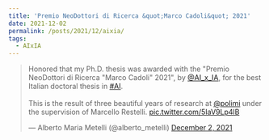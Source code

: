 ```yaml
---
title: 'Premio NeoDottori di Ricerca &quot;Marco Cadoli&quot; 2021'
date: 2021-12-02
permalink: /posts/2021/12/aixia/
tags:
  - AIxIA
---
```


<blockquote class="twitter-tweet"><p lang="en" dir="ltr">Honored that my Ph.D. thesis was awarded with the &quot;Premio NeoDottori di Ricerca &quot;Marco Cadoli&quot; 2021&quot;, by <a href="https://twitter.com/AI_x_IA?ref_src=twsrc%5Etfw">@AI_x_IA</a>, for the best Italian doctoral thesis in <a href="https://twitter.com/hashtag/AI?src=hash&amp;ref_src=twsrc%5Etfw">#AI</a>. <br><br>This is the result of three beautiful years of research at <a href="https://twitter.com/polimi?ref_src=twsrc%5Etfw">@polimi</a> under the supervision of Marcello Restelli. <a href="https://t.co/5IaV9Lp4lB">pic.twitter.com/5IaV9Lp4lB</a></p>&mdash; Alberto Maria Metelli (@alberto_metelli) <a href="https://twitter.com/alberto_metelli/status/1466497946355216384?ref_src=twsrc%5Etfw">December 2, 2021</a></blockquote> <script async src="https://platform.twitter.com/widgets.js" charset="utf-8"></script>
